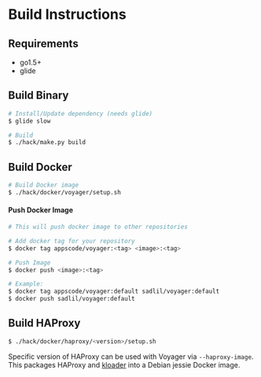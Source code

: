 # Build Instructions

## Requirements
- go1.5+
- glide

## Build Binary
```sh
# Install/Update dependency (needs glide)
$ glide slow

# Build
$ ./hack/make.py build
```

## Build Docker
```sh
# Build Docker image
$ ./hack/docker/voyager/setup.sh
```

#### Push Docker Image
```sh
# This will push docker image to other repositories

# Add docker tag for your repository
$ docker tag appscode/voyager:<tag> <image>:<tag>

# Push Image
$ docker push <image>:<tag>

# Example:
$ docker tag appscode/voyager:default sadlil/voyager:default
$ docker push sadlil/voyager:default
```

## Build HAProxy
```sh
$ ./hack/docker/haproxy/<version>/setup.sh
```
Specific version of HAProxy can be used with Voyager via `--haproxy-image`. This packages HAProxy and [kloader](https://github.com/appscode/kloader) into a Debian jessie Docker image.
